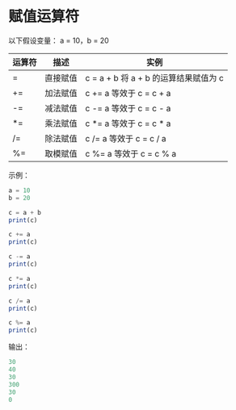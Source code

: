 # 赋值运算符

以下假设变量： a = 10，b = 20

| 运算符 | 描述 | 实例 |
| ---- | ---- | ---- |
| = | 直接赋值 | c = a + b 将 a + b 的运算结果赋值为 c |
| += | 加法赋值 | c += a 等效于 c = c + a |
| -= | 减法赋值 | c -= a 等效于 c = c - a |
| *= | 乘法赋值 | c *= a 等效于 c = c * a |
| /= | 除法赋值 | c /= a 等效于 c = c / a |
| %= | 取模赋值 | c %= a 等效于 c = c % a |

示例：

```ts
a = 10
b = 20

c = a + b
print(c)

c += a
print(c)

c -= a
print(c)

c *= a
print(c)

c /= a
print(c)

c %= a
print(c)
```

输出：

```ts
30
40
30
300
30
0
```
